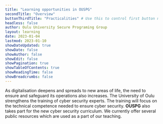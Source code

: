 ```yaml
---
title: "Learning opportunities in OUSPG"
secondTitle: "Overview"
buttonThirdTitle: "Practicalities" # Use this to control first button name and href
headless: false
author: Oulu University Secure Programing Group
layout: learning
date: 2023-01-04
lastmod: 2023-01-10
showDateUpdated: true
showDate: false
showAuthor: false
showEdit: false
showPagination: true 
showTableOfContents: true
showReadingTime: false
showBreadcrumbs: false
---
```

As digitalisation deepens and spreads to new areas of life, the need to ensure and safeguard its operations also increases.
The University of Oulu strengthens the training of cyber security experts. 
The training will focus on the technical competence needed to ensure cyber security. 
**OUSPG** also takes part for the new cyber security curriculum.
We currently offer several public resources which are used as a part of our teaching. 